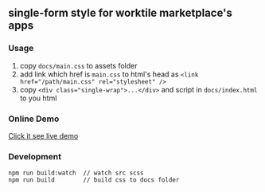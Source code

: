 ## single-form style for worktile marketplace's apps

### Usage

1. copy `docs/main.css` to assets folder
2. add link which href is `main.css` to html's head as `<link href="/path/main.css" rel="stylesheet" />`
3. copy `<div class="single-wrap">...</div>` and script in `docs/index.html` to you html

### Online Demo

[Click it see live demo](https://worktile.github.io/single-form/index.html)

### Development

```
npm run build:watch  // watch src scss
npm run build        // build css to docs folder
```

